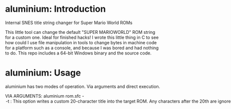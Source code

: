 # aluminium: Introduction

Internal SNES title string changer for Super Mario World ROMs

This little tool can change the default "SUPER MARIOWORLD" ROM string for a custom one. Ideal for finished hacks!
I wrote this little thing in C to see how could I use file manipulation in tools to change bytes in machine code for a platform such as a console, and because I was bored and had nothing to do. This repo includes a 64-bit Windows binary and the source code.

# aluminium: Usage

aluminium has two modes of operation. Via arguments and direct execution.

VIA ARGUMENTS:
aluminium rom.sfc -<option>
  -t <TITLE>: This option writes a custom 20-character title into the target ROM. Any characters after the 20th are ignored, and this is by design.
  -d: Displays part of the target ROM's information
  -r: Restores the target ROM's original game string. The original string is "SUPER MARIOWORLD\20h\20h\20h\20h\20h".
  
DIRECT EXECUTION:
1. Open up aluminium.
2. Input ROM filename.
3. Type the new title, or type a special command into the prompt.

"restore": Restores the target ROM's original game string. The original string is "SUPER MARIOWORLD\20h\20h\20h\20h\20h".
"exit": Quits without doing anything.


# aluminium: Build from Source
For Windows, MinGW64 is needed to use GNU make and GCC natively. For Linux, the base-devel package is required.
To build, just type "make" in a terminal.
